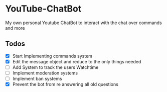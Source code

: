 # YouTube-ChatBot
My own personal Youtube ChatBot to interact with the chat over commands and more

## Todos

* [x] Start Implementing commands system
* [x] Edit the message object and reduce to the only things needed
* [ ] Add System to track the users Watchtime
* [ ] Implement moderation systems
* [ ] Implement ban systems
* [x] Prevent the bot from re answering all old questions